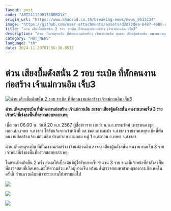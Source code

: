 ```yaml
---
layout: post
code: "ART2411200151NBBD1X"
origin_url: "https://www.khaosod.co.th/breaking-news/news_9513134"
image: "https://github.com/user-attachments/assets/d2d72dea-6487-4680-a5cb-d41ce275beae"
title: "ด่วน เสียงบึ้มดังสนั่น 2 รอบ ระเบิด ที่พักคนงานก่อสร้าง เจ้าแม่กวนอิม เจ็บ3"
description: "ด่วน เกิดเหตุระเบิด ที่พักคงงานก่อสร้าง เจ้าแม่กวนอิม สงขลา เสียงตู้มดังสนั่น คนงานบาดเจ็บ 3 ราย เจ้าหน้าที่เร่งลงพื้นที่ตรวจสอบหาสาเหตุ"
category: "HOT_NEWS"
language: "th"
date: 2024-11-20T01:56:30.851Z
---
```


# ด่วน เสียงบึ้มดังสนั่น 2 รอบ ระเบิด ที่พักคนงานก่อสร้าง เจ้าแม่กวนอิม เจ็บ3

[![ด่วน เสียงบึ้มดังสนั่น 2 รอบ ระเบิด ที่พักคนงานก่อสร้าง เจ้าแม่กวนอิม เจ็บ3](https://www.khaosod.co.th/wpapp/uploads/2024/11/Guan-Yin.jpg "ด่วน เสียงบึ้มดังสนั่น 2 รอบ ระเบิด ที่พักคนงานก่อสร้าง เจ้าแม่กวนอิม เจ็บ3")](https://www.khaosod.co.th/wpapp/uploads/2024/11/Guan-Yin.jpg)

**ด่วน เกิดเหตุระเบิด ที่พักคงงานก่อสร้าง เจ้าแม่กวนอิม สงขลา เสียงตู้มดังสนั่น คนงานบาดเจ็บ 3 ราย เจ้าหน้าที่เร่งลงพื้นที่ตรวจสอบหาสาเหตุ**

เมื่อเวลา 06.00 น. วันที่ 20 พ.ย.2567 ผู้สื่อข่าวรายงานว่า พ.ต.อ.ธรรมรัตน์ เพชรหนองชุม ผกก.สภ.เทพา จ.สงขลา ได้รับแจ้งจากเจ้าหน้าที่ อส.ชคต.เกาะสะบ้า จ.สงขลา รายงานเหตุระเบิดที่พักคนงานก่อสร้างเจ้าแม่กวนอิม บ้านปากบางสะกอม หมู่ 1 ต.สะกอม อ.เทพา จ.สงขลา

ด่วน เกิดเหตุระเบิด ที่พักคงงานก่อสร้าง เจ้าแม่กวนอิม สงขลา เสียงตู้มดังสนั่น คนงานบาดเจ็บ 3 ราย เจ้าหน้าที่เร่งลงพื้นที่ตรวจสอบหาสาเหตุ

โดยระเบิดเกิดขึ้น 2 ครั้ง ส่งผลให้เบื้องต้นมีผู้ได้รับบาดเจ็บจำนวน 3 ราย ขณะนี้เจ้าหน้าที่กำลังลงพื้นที่ตรวจสอบที่เกิดเหตุและให้ความช่วยเหลือผู้บาดเจ็บ พร้อมทั้งตรวจสอบหาสาเหตุของการเกิดเหตุในครั้งนี้ ส่วนความคืบหน้าจะรายงานให้ทราบต่อไป

[![](https://www.khaosod.co.th/wpapp/uploads/2024/11/20-บึ้ม4.jpeg)](https://www.khaosod.co.th/wpapp/uploads/2024/11/20-บึ้ม4.jpeg)

[![](https://www.khaosod.co.th/wpapp/uploads/2024/11/20-บึ้ม2.jpeg)](https://www.khaosod.co.th/wpapp/uploads/2024/11/20-บึ้ม2.jpeg)

[![](https://www.khaosod.co.th/wpapp/uploads/2024/11/20-บึ้ม1.jpeg)](https://www.khaosod.co.th/wpapp/uploads/2024/11/20-บึ้ม1.jpeg)

